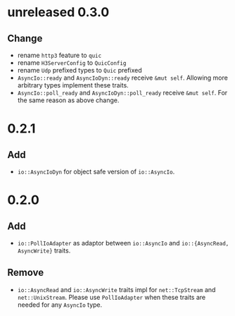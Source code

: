 # unreleased 0.3.0
## Change
- rename `http3` feature to `quic`
- rename `H3ServerConfig` to `QuicConfig`
- rename `Udp` prefixed types to `Quic` prefixed
- `AsyncIo::ready` and `AsyncIoDyn::ready` receive `&mut self`. Allowing more arbitrary types implement these traits.
- `AsyncIo::poll_ready` and `AsyncIoDyn::poll_ready` receive `&mut self`. For the same reason as above change.

# 0.2.1
## Add
- `io::AsyncIoDyn` for object safe version of `io::AsyncIo`.

# 0.2.0
## Add
- `io::PollIoAdapter` as adaptor between `io::AsyncIo` and `io::{AsyncRead, AsyncWrite}` traits.

## Remove
- `io::AsyncRead` and `io::AsyncWrite` traits impl for `net::TcpStream` and `net::UnixStream`. Please use `PollIoAdapter` when these traits are needed for any `AsyncIo` type.
